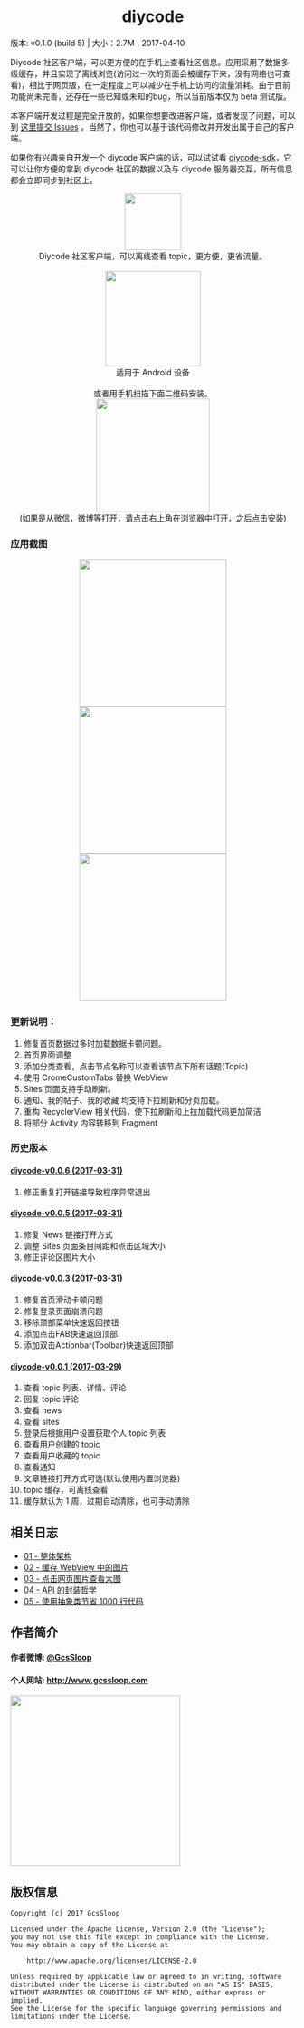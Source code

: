 <h1 align="center">diycode</h1>

版本: v0.1.0 (build 5) | 大小：2.7M | 2017-04-10

Diycode 社区客户端，可以更方便的在手机上查看社区信息。应用采用了数据多级缓存，并且实现了离线浏览(访问过一次的页面会被缓存下来，没有网络也可查看)，相比于网页版，在一定程度上可以减少在手机上访问的流量消耗。由于目前功能尚未完善，还存在一些已知或未知的bug，所以当前版本仅为 beta 测试版。

本客户端开发过程是完全开放的，如果你想要改进客户端，或者发现了问题，可以到 [这里提交 Issues](https://github.com/GcsSloop/diycode/issues) 。当然了，你也可以基于该代码修改并开发出属于自己的客户端。

如果你有兴趣亲自开发一个 diycode 客户端的话，可以试试看 [diycode-sdk](https://github.com/GcsSloop/diycode-sdk)，它可以让你方便的拿到 diycode 社区的数据以及与 diycode 服务器交互，所有信息都会立即同步到社区上。

<p align="center">
<img src="https://ww2.sinaimg.cn/large/006tNbRwly1fe69n67gzfj30e80e8aa6.jpg" width="100" />
<br/>Diycode 社区客户端，可以离线查看 topic，更方便，更省流量。 <br/><br/>
<a href="http://www.gcssloop.com/diycode_data/diycode-app-release.apk" ><img src="https://ww2.sinaimg.cn/large/006tNbRwly1fe69o6avahj308c01omx2.jpg" width="168" /></a>
<br/>适用于 Android 设备<br/><br/>
或者用手机扫描下面二维码安装。<br/>
<img src="https://ww1.sinaimg.cn/large/006tNbRwly1fe69oo2ektj30bo0bo0ss.jpg" width="200"/><br/>
(如果是从微信，微博等打开，请点击右上角在浏览器中打开，之后点击安装)<br/>
</p>

### 应用截图

<p align="center">

<img src="https://ww3.sinaimg.cn/large/006tNbRwly1fe6av8luuuj31ay27dx18.jpg" width="260"/>

<img src="https://ww1.sinaimg.cn/large/006tNbRwly1fe6avzayilj31ay27d1ar.jpg" width="260"/>

<img src="https://ww3.sinaimg.cn/large/006tNbRwgy1fe6awl66snj31ay27dnne.jpg" width="260"/>

</p>


### 更新说明：

1. 修复首页数据过多时加载数据卡顿问题。
2. 首页界面调整
3. 添加分类查看，点击节点名称可以查看该节点下所有话题(Topic)
4. 使用 CromeCustomTabs 替换 WebView
5. Sites 页面支持手动刷新。
6. 通知、我的帖子、我的收藏 均支持下拉刷新和分页加载。
7. 重构 RecyclerView 相关代码，使下拉刷新和上拉加载代码更加简洁
8. 将部分 Activity 内容转移到 Fragment

### 历史版本

#### [diycode-v0.0.6 (2017-03-31)](http://www.gcssloop.com/diycode_data/diycode-v0.0.6.apk)

1. 修正重复打开链接导致程序异常退出

#### [diycode-v0.0.5 (2017-03-31)](http://www.gcssloop.com/diycode_data/diycode-v0.0.5.apk)

1. 修复 News 链接打开方式
2. 调整 Sites 页面条目间距和点击区域大小
3. 修正评论区图片大小

#### [diycode-v0.0.3 (2017-03-31)](http://www.gcssloop.com/diycode_data/diycode-v0.0.3.apk)

1. 修复首页滑动卡顿问题
2. 修复登录页面崩溃问题
3. 移除顶部菜单快速返回按钮
4. 添加点击FAB快速返回顶部
5. 添加双击Actionbar(Toolbar)快速返回顶部

#### [diycode-v0.0.1 (2017-03-29)](www.gcssloop.com/diycode_data/diycode-v0.0.1.apk)

1. 查看 topic 列表、详情、评论
2. 回复 topic 评论
3. 查看 news 
4. 查看 sites
5. 登录后根据用户设置获取个人 topic 列表
6. 查看用户创建的 topic
7. 查看用户收藏的 topic
8. 查看通知
9. 文章链接打开方式可选(默认使用内置浏览器)
10. topic 缓存，可离线查看
11. 缓存默认为 1 周，过期自动清除，也可手动清除

## 相关日志

- [01 - 整体架构](blog/journal-01.md)
- [02 - 缓存 WebView 中的图片](blog/journal-02.md)
- [03 - 点击网页图片查看大图](blog/journal-03.md)
- [04 - API 的封装哲学](blog/journal-04.md)
- [05 - 使用抽象类节省 1000 行代码](blog/journal-05.md)

## 作者简介

#### 作者微博: [@GcsSloop](http://weibo.com/GcsSloop)

#### 个人网站: http://www.gcssloop.com

<a href="http://www.gcssloop.com/info/about/" target="_blank"> <img src="http://ww4.sinaimg.cn/large/005Xtdi2gw1f1qn89ihu3j315o0dwwjc.jpg" width="300"/> </a>



## 版权信息

```
Copyright (c) 2017 GcsSloop

Licensed under the Apache License, Version 2.0 (the "License");
you may not use this file except in compliance with the License.
You may obtain a copy of the License at

    http://www.apache.org/licenses/LICENSE-2.0

Unless required by applicable law or agreed to in writing, software
distributed under the License is distributed on an "AS IS" BASIS,
WITHOUT WARRANTIES OR CONDITIONS OF ANY KIND, either express or implied.
See the License for the specific language governing permissions and
limitations under the License.
```


